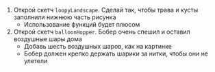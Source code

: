 1. Открой скетч `loopyLandscape`. Сделай так, чтобы трава и кусты заполнили нижнюю часть рисунка
   - Использование функций будет плюсом
2. Открой скетч `balloonHopper`. Бобер очень спешил и оставил воздушные шары дома
   - Добавь шесть воздушных шаров, как на картинке
   - Бобер должен крепко держать шарики за нитки, чтобы они не улетели